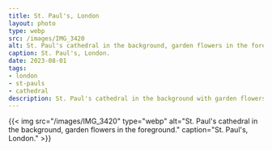 ```yaml
---
title: St. Paul's, London
layout: photo
type: webp
src: /images/IMG_3420
alt: St. Paul's cathedral in the background, garden flowers in the foreground.
caption: St. Paul's, London.
date: 2023-08-01
tags:
- london
- st-pauls
- cathedral
description: St. Paul's cathedral in the background with garden flowers in the foreground.
---
```


{{< img src="/images/IMG_3420" type="webp" alt="St. Paul's cathedral in the background, garden flowers in the foreground." caption="St. Paul's, London." >}}
